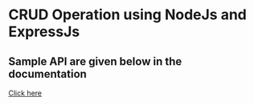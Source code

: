 # CRUD Operation using NodeJs and ExpressJs

## Sample API are given below in the documentation
 [Click here](https://documenter.getpostman.com/view/39168834/2sAY4rEjzm)